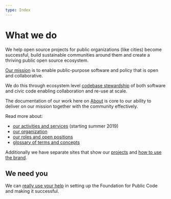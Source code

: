 ```yaml
---
type: Index
---
```


# What we do

We help open source projects for public organizations (like cities) become successful, build sustainable communities around them and create a thriving public open source ecosystem.

[Our mission](organization/mission.md) is to enable public-purpose software and policy that is open and collaborative.

We do this through ecosystem level [codebase stewardship](activities/index.md) of both software and civic code enabling collaboration and re-use at scale.

The documentation of our work here on [About](activities/documentation/index.md) is core to our ability to deliver on our mission together with the community effectively.

Read more about:

* [our activities and services](activities/index.md) (starting summer 2019)
* [our organization](organization/index.md)
* [our roles and open positions](roles/index.md)
* [glossary of terms and concepts](glossary/index.md)

Additionally we have separate sites that show our [projects](https://projects.publiccode.net) and [how to use the brand](https://brand.publiccode.net/).

## We need you

We can [really use your help](CONTRIBUTING.md) in setting up the Foundation for Public Code and making it successful.
